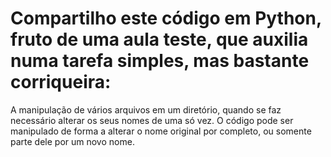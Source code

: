 # Compartilho este código em Python, fruto de uma aula teste, que auxilia numa tarefa simples, mas bastante corriqueira:

A manipulação de vários arquivos em um diretório, quando se faz necessário alterar os seus nomes de uma só vez.
O código pode ser manipulado de forma a alterar o nome original por completo, ou somente parte dele por um novo nome.
